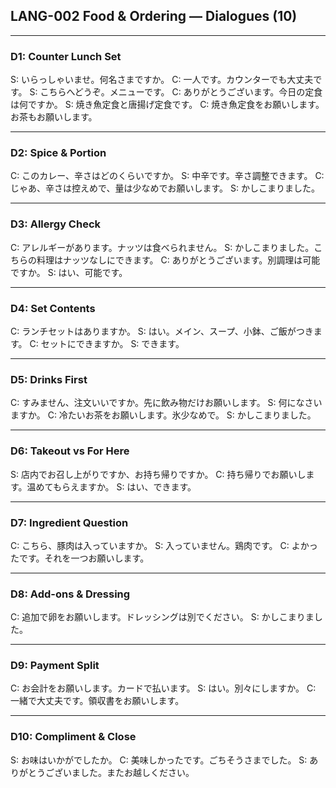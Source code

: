## LANG-002 Food & Ordering — Dialogues (10)

---

### D1: Counter Lunch Set
S: いらっしゃいませ。何名さまですか。
C: 一人です。カウンターでも大丈夫です。
S: こちらへどうぞ。メニューです。
C: ありがとうございます。今日の定食は何ですか。
S: 焼き魚定食と唐揚げ定食です。
C: 焼き魚定食をお願いします。お茶もお願いします。

---

### D2: Spice & Portion
C: このカレー、辛さはどのくらいですか。
S: 中辛です。辛さ調整できます。
C: じゃあ、辛さは控えめで、量は少なめでお願いします。
S: かしこまりました。

---

### D3: Allergy Check
C: アレルギーがあります。ナッツは食べられません。
S: かしこまりました。こちらの料理はナッツなしにできます。
C: ありがとうございます。別調理は可能ですか。
S: はい、可能です。

---

### D4: Set Contents
C: ランチセットはありますか。
S: はい。メイン、スープ、小鉢、ご飯がつきます。
C: セットにできますか。
S: できます。

---

### D5: Drinks First
C: すみません、注文いいですか。先に飲み物だけお願いします。
S: 何になさいますか。
C: 冷たいお茶をお願いします。氷少なめで。
S: かしこまりました。

---

### D6: Takeout vs For Here
S: 店内でお召し上がりですか、お持ち帰りですか。
C: 持ち帰りでお願いします。温めてもらえますか。
S: はい、できます。

---

### D7: Ingredient Question
C: こちら、豚肉は入っていますか。
S: 入っていません。鶏肉です。
C: よかったです。それを一つお願いします。

---

### D8: Add-ons & Dressing
C: 追加で卵をお願いします。ドレッシングは別でください。
S: かしこまりました。

---

### D9: Payment Split
C: お会計をお願いします。カードで払います。
S: はい。別々にしますか。
C: 一緒で大丈夫です。領収書をお願いします。

---

### D10: Compliment & Close
S: お味はいかがでしたか。
C: 美味しかったです。ごちそうさまでした。
S: ありがとうございました。またお越しください。


